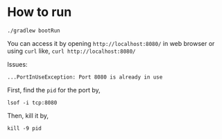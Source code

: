 # How to run

`./gradlew bootRun`

You can access it by opening `http://localhost:8080/` in web browser or using `curl` like, 
`curl http://localhost:8080/`

Issues:
```
...PortInUseException: Port 8080 is already in use
```
First, find the `pid` for the port by,
```
lsof -i tcp:8080
```
Then, kill it by,
```
kill -9 pid 
```